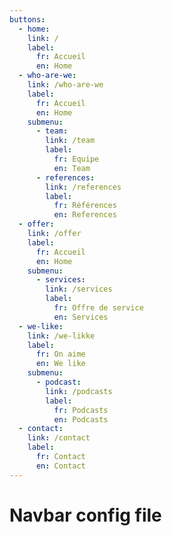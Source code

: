 ```yaml
---
buttons: 
  - home: 
    link: /
    label: 
      fr: Accueil
      en: Home
  - who-are-we: 
    link: /who-are-we
    label: 
      fr: Accueil
      en: Home
    submenu: 
      - team:
        link: /team
        label: 
          fr: Equipe
          en: Team
      - references:
        link: /references
        label: 
          fr: Références
          en: References
  - offer: 
    link: /offer
    label: 
      fr: Accueil
      en: Home
    submenu: 
      - services:
        link: /services
        label: 
          fr: Offre de service
          en: Services
  - we-like: 
    link: /we-likke
    label: 
      fr: On aime
      en: We like
    submenu: 
      - podcast:
        link: /podcasts
        label: 
          fr: Podcasts
          en: Podcasts
  - contact: 
    link: /contact
    label: 
      fr: Contact
      en: Contact
--- 
```


# Navbar config file
